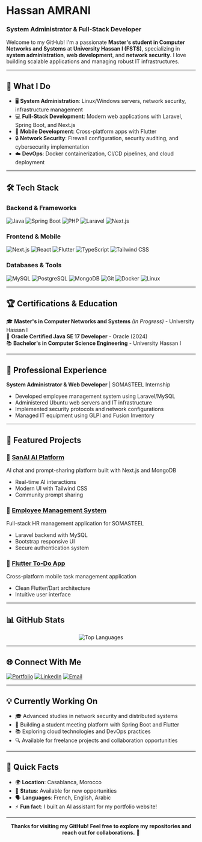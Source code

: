 # Hassan AMRANI
### System Administrator & Full-Stack Developer

Welcome to my GitHub! I'm a passionate **Master's student in Computer Networks and Systems** at **University Hassan I (FSTS)**, specializing in **system administration**, **web development**, and **network security**. I love building scalable applications and managing robust IT infrastructures.

---

## 🚀 What I Do

- 🖥️ **System Administration**: Linux/Windows servers, network security, infrastructure management
- 💻 **Full-Stack Development**: Modern web applications with Laravel, Spring Boot, and Next.js
- 📱 **Mobile Development**: Cross-platform apps with Flutter
- 🔒 **Network Security**: Firewall configuration, security auditing, and cybersecurity implementation
- ☁️ **DevOps**: Docker containerization, CI/CD pipelines, and cloud deployment

---

## 🛠️ Tech Stack

### **Backend & Frameworks**
![Java](https://img.shields.io/badge/Java-ED8B00?style=flat&logo=openjdk&logoColor=white)
![Spring Boot](https://img.shields.io/badge/Spring_Boot-6DB33F?style=flat&logo=spring-boot&logoColor=white)
![PHP](https://img.shields.io/badge/PHP-777BB4?style=flat&logo=php&logoColor=white)
![Laravel](https://img.shields.io/badge/Laravel-FF2D20?style=flat&logo=laravel&logoColor=white)
![Next.js](https://img.shields.io/badge/Next.js-000000?style=flat&logo=nextdotjs&logoColor=white)

### **Frontend & Mobile**
![Next.js](https://img.shields.io/badge/Next.js-000000?style=flat&logo=nextdotjs&logoColor=white)
![React](https://img.shields.io/badge/React-20232A?style=flat&logo=react&logoColor=61DAFB)
![Flutter](https://img.shields.io/badge/Flutter-02569B?style=flat&logo=flutter&logoColor=white)
![TypeScript](https://img.shields.io/badge/TypeScript-007ACC?style=flat&logo=typescript&logoColor=white)
![Tailwind CSS](https://img.shields.io/badge/Tailwind_CSS-38B2AC?style=flat&logo=tailwind-css&logoColor=white)

### **Databases & Tools**
![MySQL](https://img.shields.io/badge/MySQL-4479A1?style=flat&logo=mysql&logoColor=white)
![PostgreSQL](https://img.shields.io/badge/PostgreSQL-316192?style=flat&logo=postgresql&logoColor=white)
![MongoDB](https://img.shields.io/badge/MongoDB-4EA94B?style=flat&logo=mongodb&logoColor=white)
![Git](https://img.shields.io/badge/Git-F05032?style=flat&logo=git&logoColor=white)
![Docker](https://img.shields.io/badge/Docker-2496ED?style=flat&logo=docker&logoColor=white)
![Linux](https://img.shields.io/badge/Linux-FCC624?style=flat&logo=linux&logoColor=black)

---

## 🏆 Certifications & Education

🎓 **Master's in Computer Networks and Systems** *(In Progress)* - University Hassan I  
🥇 **Oracle Certified Java SE 17 Developer** - Oracle (2024)  
📚 **Bachelor's in Computer Science Engineering** - University Hassan I

---

## 💼 Professional Experience

**System Administrator & Web Developer** | SOMASTEEL Internship  
- Developed employee management system using Laravel/MySQL
- Administered Ubuntu web servers and IT infrastructure
- Implemented security protocols and network configurations
- Managed IT equipment using GLPI and Fusion Inventory

---

## 🌟 Featured Projects

### 🤖 [SanAI AI Platform](https://sanai.amranihassan.site)
AI chat and prompt-sharing platform built with Next.js and MongoDB
- Real-time AI interactions
- Modern UI with Tailwind CSS
- Community prompt sharing

### 👥 [Employee Management System](https://app.somasteel.ma)
Full-stack HR management application for SOMASTEEL
- Laravel backend with MySQL
- Bootstrap responsive UI
- Secure authentication system

### 📱 [Flutter To-Do App](https://appetize.io/embed/b_rhh5ycth2pgzr7gjcmhnkjxi6i)
Cross-platform mobile task management application
- Clean Flutter/Dart architecture
- Intuitive user interface

---

## 📊 GitHub Stats

<div align="center">

![Top Languages](https://github-readme-stats.vercel.app/api/top-langs/?username=SAN-AMRANI&layout=compact&theme=tokyonight&hide=html,css&langs_count=8)

</div>

---

## 🌐 Connect With Me

[![Portfolio](https://img.shields.io/badge/Portfolio-000000?style=for-the-badge&logo=About.me&logoColor=white)](https://www.amranihassan.site)
[![LinkedIn](https://img.shields.io/badge/LinkedIn-0077B5?style=for-the-badge&logo=linkedin&logoColor=white)](https://www.linkedin.com/in/hassan-amrani-12843817a)
[![Email](https://img.shields.io/badge/Email-D14836?style=for-the-badge&logo=gmail&logoColor=white)](mailto:amranihassan.am@gmail.com)

---

## 💡 Currently Working On

- 🎓 Advanced studies in network security and distributed systems
- 🚀 Building a student meeting platform with Spring Boot and Flutter
- 📚 Exploring cloud technologies and DevOps practices
- 🔍 Available for freelance projects and collaboration opportunities

---

## 📍 Quick Facts

- 🌍 **Location**: Casablanca, Morocco
- 💼 **Status**: Available for new opportunities
- 🗣️ **Languages**: French, English, Arabic
- ⚡ **Fun fact**: I built an AI assistant for my portfolio website!

---

<div align="center">

**Thanks for visiting my GitHub! Feel free to explore my repositories and reach out for collaborations.** 🚀

</div>
